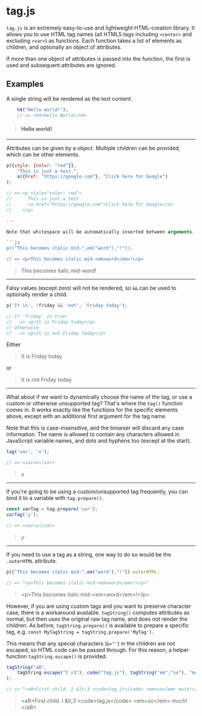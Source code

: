 
# tag.js

`tag.js` is an extremely easy-to-use and lightweight HTML-creation library. It allows you to use HTML tag names (all HTML5 tags including `<center>` and excluding `<var>`) as functions. Each function takes a list of elements as children, and optionally an object of attributes.

If more than one object of attributes is passed into the function, the first is used and subsequent attributes are ignored.

## Examples

A single string will be rendered as the text content.

```js
    h4("Hello world!");
    // => <h4>Hello World</h4>
```

> <h4>Hello world!</h4>

---

Attributes can be given by a object. Multiple children can be provided, which can be other elements.

```js
p({style: {color: "red"}},
    "This is just a test.",
    a({href: "https://google.com"}, "Click here for Google")
);

// => <p style="color: red">
//      This is just a test.
//      <a href="https://google.com">Click here for Google</a>
//    </p>

---

Note that whitespace will be automatically inserted between arguments. To avoid this, wrap the elements to be rendered consecutively in an array.

```js
p(["This becomes italic mid-",em("word"),"!"]);

// => <p>This becomes italic mid-<em>word</em>!</p>
```

> <p>This becomes italic mid-<em>word</em>!</p>

---

Falsy values (except zero) will not be rendered, so `&&` can be used to optionally render a child.

```js
p('It is', !friday && 'not', 'Friday today');

// If `friday` is true:
//   => <p>It is Friday today</p>
// otherwise
//   => <p>It is not Friday today</p>
```

Either
> <p>It is Friday today</p>
or
> <p>It is not Friday today</p>

---

What about if we want to dynamically choose the name of the tag, or use a custom or otherwise unsupported tag? That's where the `tag()` function comes in. It works exactly like the functions for the specific elements above, except with an additional first argument for the tag name.

Note that this is case-insensitive, and the browser will discard any case information. The name is allowed to contain any characters allowed in JavaScript variable names, and dots and hyphens too (except at the start).

```js
tag('var', 'x');

// => <var>x</var>
```

> <var>x</var>

---

If you're going to be using a custom/unsupported tag frequently, you can bind it to a variable with `tag.prepare()`.

```js
const varTag = tag.prepare('var');
varTag('y');

// => <var>y</var>
```

> <var>y</var>

---

If you need to use a tag as a string, one way to do so would be the `.outerHTML` attribute.

```js
p(["This becomes italic mid-",em("word"),"!"]).outerHTML;

// => "<p>This becomes italic mid-<em>word</em>!</p>"
```

> \<p>This becomes italic mid-\<em>word\</em>!\</p>

However, if you are using custom tags and you want to preserve character case, there is a workaround available. `tagString()` computes attributes as normal, but then uses the original raw tag name, and does not render the children. As before, `tagString.prepare()` is available to prepare a specific tag, e.g. `const MyTagString = tagString.prepare('MyTag')`.

This means that any special characters (`&<"'`) in the children are not escaped, so HTML code can be passed through. For this reason, a helper function `tagString.escape()` is provided.

```js
tagString("aB",
    tagString.escape("I <3"), code("tag.js"), tagString("em","so"), "much!"
);

// => "<aB>First child. I &lt;3 <code>tag.js</code> <em>so</em> much!</aB>"
```

> \<aB>First child. I \&lt;3 \<code>tag.js\</code> \<em>so\</em> much!\</aB>